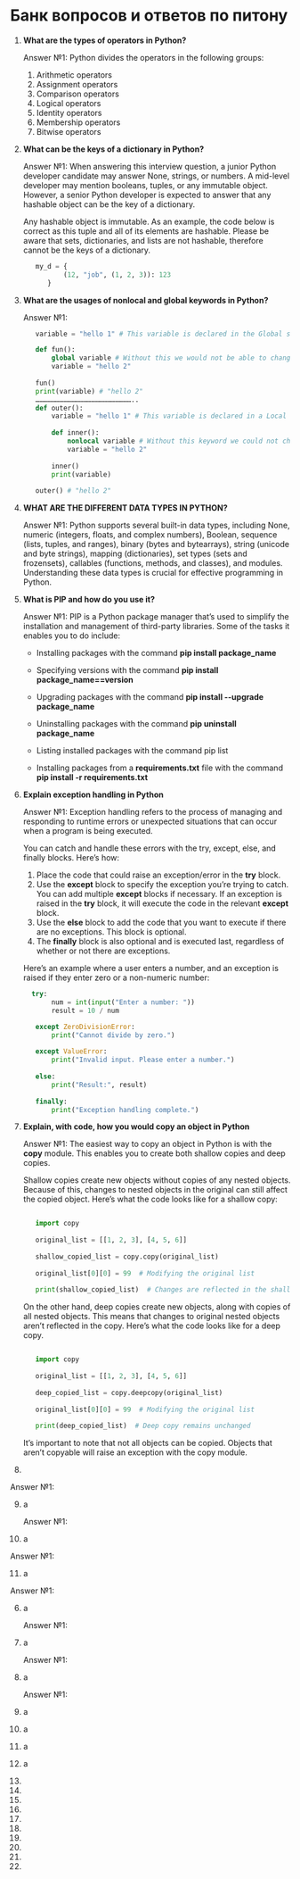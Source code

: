 # Банк вопросов и ответов по питону

1. **What are the types of operators in Python?**

   Answer №1: Python divides the operators in the following groups:
    1. Arithmetic operators
    2. Assignment operators
    3. Comparison operators
    4. Logical operators
    5. Identity operators
    6. Membership operators
    7. Bitwise operators

2. **What can be the keys of a dictionary in Python?**

   Answer №1: When answering this interview question, a junior Python developer candidate may answer None, strings, or numbers. A mid-level developer may mention booleans, tuples, or any immutable object. However, a senior Python developer is expected to answer that any hashable object can be the key of a dictionary.

   Any hashable object is immutable. As an example, the code below is correct as this tuple and all of its elements are hashable. Please be aware that sets, dictionaries, and lists are not hashable, therefore cannot be the keys of a dictionary. 

   ```python 
      my_d = {
             (12, "job", (1, 2, 3)): 123
         }
   ```

3. **What are the usages of nonlocal and global keywords in Python?**
     
   Answer №1: 
   ```python 
      variable = "hello 1" # This variable is declared in the Global scope

      def fun():
          global variable # Without this we would not be able to change the variable value
          variable = "hello 2"
          
      fun()
      print(variable) # "hello 2"
      ………………………………………………………………..
      def outer():
          variable = "hello 1" # This variable is declared in a Local scope
          
          def inner():
              nonlocal variable # Without this keyword we could not change the variable value
              variable = "hello 2"
          
          inner()
          print(variable)
          
      outer() # "hello 2"
   ```

4. **WHAT ARE THE DIFFERENT DATA TYPES IN PYTHON?**
    
    Answer №1: Python supports several built-in data types, including None, numeric (integers, floats, and complex numbers), Boolean, sequence (lists, tuples, and ranges), binary (bytes and bytearrays), string (unicode and byte strings), mapping (dictionaries), set types (sets and frozensets), callables (functions, methods, and classes), and modules. Understanding these data types is crucial for effective programming in Python.

 
5. **What is PIP and how do you use it?**

   Answer №1: PIP is a Python package manager that’s used to simplify the installation and management of third-party libraries. Some of the tasks it enables you to do include: 

   - Installing packages with the command **pip install package_name**
   
   - Specifying versions with the command **pip install package_name==version**
   
   - Upgrading packages with the command **pip install --upgrade package_name** 
   
   - Uninstalling packages with the command **pip uninstall package_name**
   
   - Listing installed packages with the command pip list
   
   - Installing packages from a **requirements.txt** file with the command **pip install -r requirements.txt**

6. **Explain exception handling in Python**

   Answer №1: Exception handling refers to the process of managing and responding to runtime errors or unexpected situations that can occur when a program is being executed. 

   You can catch and handle these errors with the try, except, else, and finally blocks. Here’s how: 
   1. Place the code that could raise an exception/error in the **try** block.
   2. Use the **except** block to specify the exception you’re trying to catch. You can add multiple **except** blocks if necessary. If an exception is raised in the **try** block, it will execute the code in the relevant **except** block.
   3. Use the **else** block to add the code that you want to execute if there are no exceptions. This block is optional.
   4. The **finally** block is also optional and is executed last, regardless of whether or not there are exceptions. 

   Here’s an example where a user enters a number, and an exception is raised if they enter zero or a non-numeric number: 

   ```python 
     try: 
          num = int(input("Enter a number: "))
          result = 10 / num
   
      except ZeroDivisionError:
          print("Cannot divide by zero.")
      
      except ValueError:
          print("Invalid input. Please enter a number.")
      
      else:
          print("Result:", result)
      
      finally:
          print("Exception handling complete.")
      ```

7. **Explain, with code, how you would copy an object in Python**

   Answer №1: The easiest way to copy an object in Python is with the **copy** module. This enables you to create both shallow copies and deep copies. 
   
   Shallow copies create new objects without copies of any nested objects. Because of this, changes to nested objects in the original can still affect the copied object. Here’s what the code looks like for a shallow copy: 

   ```python
   
      import copy
      
      original_list = [[1, 2, 3], [4, 5, 6]]
      
      shallow_copied_list = copy.copy(original_list)
      
      original_list[0][0] = 99  # Modifying the original list
      
      print(shallow_copied_list)  # Changes are reflected in the shallow copy
   ```

   On the other hand, deep copies create new objects, along with copies of all nested objects. This means that changes to original nested objects aren’t reflected in the copy. Here’s what the code looks like for a deep copy. 

   ```python 

      import copy
      
      original_list = [[1, 2, 3], [4, 5, 6]]
      
      deep_copied_list = copy.deepcopy(original_list)
      
      original_list[0][0] = 99  # Modifying the original list
      
      print(deep_copied_list)  # Deep copy remains unchanged
   ```

   It’s important to note that not all objects can be copied. Objects that aren’t copyable will raise an exception with the copy module. 

8. 

   Answer №1:   

9. а

   Answer №1:   

10. а

   Answer №1:   

11. а

   Answer №1:   

6. а

   Answer №1:   

6. а

   Answer №1:   

6. а

   Answer №1:   


8. а
9. а
10. а
11. а

19. 

20. 

21. 

22. 

23. 

24. 

25. 

26. 

27. 

28. 


